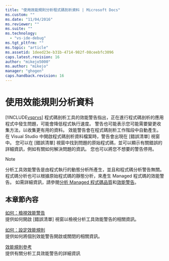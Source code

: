 ```yaml
---
title: "使用效能規則分析程式碼剖析資料 | Microsoft Docs"
ms.custom: ""
ms.date: "11/04/2016"
ms.reviewer: ""
ms.suite: ""
ms.technology: 
  - "vs-ide-debug"
ms.tgt_pltfrm: ""
ms.topic: "article"
ms.assetid: 1deed23e-b31b-4714-982f-08ceebfc3096
caps.latest.revision: 16
author: "mikejo5000"
ms.author: "mikejo"
manager: "ghogen"
caps.handback.revision: 16
---
```

# <a name="using-performance-rules-to-analyze-data"></a>使用效能規則分析資料
[!INCLUDE[vsprvs](../code-quality/includes/vsprvs_md.md)] 程式碼剖析工具的效能警告指出，正在進行程式碼剖析的應用程式中發生問題，可能會降低程式執行速度。 警告也可能表示您可能需要變更收集方法，以收集更有用的資料。 效能警告會在程式碼剖析工作階段中自動產生。 在 Visual Studio 中開啟程式碼剖析資料檔案時，警告會出現在 [錯誤清單] 視窗中。 您可以在 [錯誤清單] 視窗中找到問題的原始程式碼，並可以顯示有關錯誤的詳細資訊，例如有關如何解決問題的資訊。 您也可以將您不想要的警告停用。  
  
> [!NOTE]
>  分析工具效能警告是由程式執行的動態分析所產生，並且和程式碼分析警告無關。 程式碼分析也可以根據原始程式碼的靜態分析，來產生 Managed 程式碼的效能警告。 如需詳細資訊，請參閱[分析 Managed 程式碼品質](../code-quality/analyzing-managed-code-quality-by-using-code-analysis.md)和[效能警告](../code-quality/performance-warnings.md)。  
  
## <a name="in-this-section"></a>本章節內容  
 [如何：檢視效能警告](../profiling/how-to-view-performance-warnings.md)  
 提供如何開啟 [錯誤清單] 視窗以檢視分析工具效能警告的相關資訊。  
  
 [如何：設定效能規則](../profiling/how-to-configure-performance-rules.md)  
 提供如何將個別效能警告開啟或關閉的相關資訊。  
  
 [效能規則參考](../profiling/performance-rules-reference.md)  
 提供有關分析工具效能警告的詳細資訊


<!--HONumber=Feb17_HO4-->


